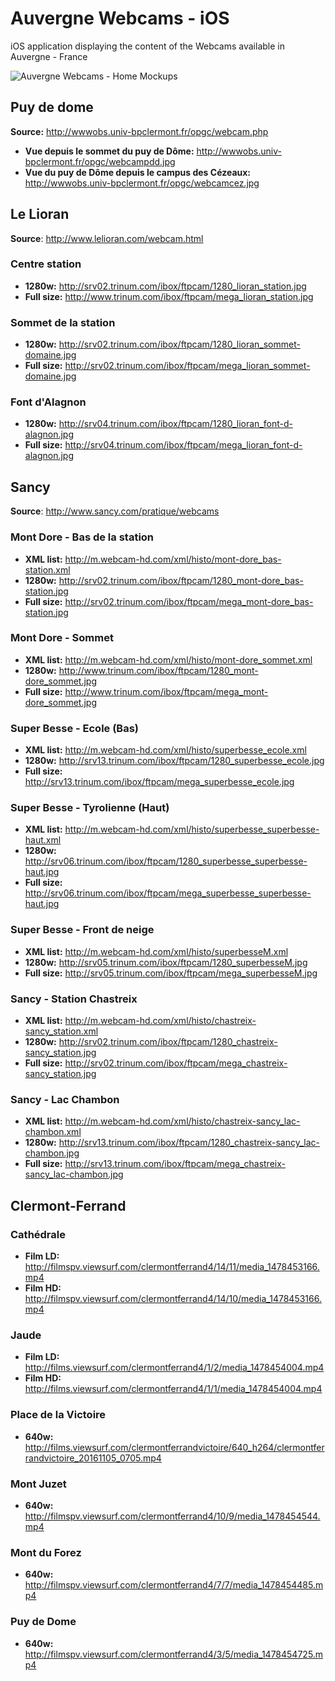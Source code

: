 # Auvergne Webcams - iOS

iOS application displaying the content of the Webcams available in Auvergne - France

![Auvergne Webcams - Home Mockups](resources/mockup/mockup-home.png)

## Puy de dome

**Source:** http://wwwobs.univ-bpclermont.fr/opgc/webcam.php

- **Vue depuis le sommet du puy de Dôme:** http://wwwobs.univ-bpclermont.fr/opgc/webcampdd.jpg
- **Vue du puy de Dôme depuis le campus des Cézeaux:** http://wwwobs.univ-bpclermont.fr/opgc/webcamcez.jpg

## Le Lioran

**Source**: http://www.lelioran.com/webcam.html

### Centre station

- **1280w:** http://srv02.trinum.com/ibox/ftpcam/1280_lioran_station.jpg
- **Full size:** http://www.trinum.com/ibox/ftpcam/mega_lioran_station.jpg

### Sommet de la station

- **1280w:** http://srv02.trinum.com/ibox/ftpcam/1280_lioran_sommet-domaine.jpg
- **Full size:** http://srv02.trinum.com/ibox/ftpcam/mega_lioran_sommet-domaine.jpg

### Font d'Alagnon

- **1280w:** http://srv04.trinum.com/ibox/ftpcam/1280_lioran_font-d-alagnon.jpg
- **Full size:** http://srv04.trinum.com/ibox/ftpcam/mega_lioran_font-d-alagnon.jpg

## Sancy

**Source**: http://www.sancy.com/pratique/webcams

### Mont Dore - Bas de la station

- **XML list:** http://m.webcam-hd.com/xml/histo/mont-dore_bas-station.xml
- **1280w:** http://srv02.trinum.com/ibox/ftpcam/1280_mont-dore_bas-station.jpg
- **Full size:** http://srv02.trinum.com/ibox/ftpcam/mega_mont-dore_bas-station.jpg

### Mont Dore - Sommet

- **XML list:** http://m.webcam-hd.com/xml/histo/mont-dore_sommet.xml
- **1280w:** http://www.trinum.com/ibox/ftpcam/1280_mont-dore_sommet.jpg
- **Full size:** http://www.trinum.com/ibox/ftpcam/mega_mont-dore_sommet.jpg

### Super Besse - Ecole (Bas)

- **XML list:** http://m.webcam-hd.com/xml/histo/superbesse_ecole.xml
- **1280w:** http://srv13.trinum.com/ibox/ftpcam/1280_superbesse_ecole.jpg
- **Full size:** http://srv13.trinum.com/ibox/ftpcam/mega_superbesse_ecole.jpg

### Super Besse - Tyrolienne (Haut)

- **XML list:** http://m.webcam-hd.com/xml/histo/superbesse_superbesse-haut.xml
- **1280w:** http://srv06.trinum.com/ibox/ftpcam/1280_superbesse_superbesse-haut.jpg
- **Full size:** http://srv06.trinum.com/ibox/ftpcam/mega_superbesse_superbesse-haut.jpg

### Super Besse - Front de neige

- **XML list:** http://m.webcam-hd.com/xml/histo/superbesseM.xml
- **1280w:** http://srv05.trinum.com/ibox/ftpcam/1280_superbesseM.jpg
- **Full size:** http://srv05.trinum.com/ibox/ftpcam/mega_superbesseM.jpg

### Sancy - Station Chastreix

- **XML list:** http://m.webcam-hd.com/xml/histo/chastreix-sancy_station.xml
- **1280w:** http://srv02.trinum.com/ibox/ftpcam/1280_chastreix-sancy_station.jpg
- **Full size:** http://srv02.trinum.com/ibox/ftpcam/mega_chastreix-sancy_station.jpg

### Sancy - Lac Chambon

- **XML list:** http://m.webcam-hd.com/xml/histo/chastreix-sancy_lac-chambon.xml
- **1280w:** http://srv13.trinum.com/ibox/ftpcam/1280_chastreix-sancy_lac-chambon.jpg
- **Full size:** http://srv13.trinum.com/ibox/ftpcam/mega_chastreix-sancy_lac-chambon.jpg

## Clermont-Ferrand

### Cathédrale 

- **Film LD:**
 http://filmspv.viewsurf.com/clermontferrand4/14/11/media_1478453166.mp4
- **Film HD:** http://filmspv.viewsurf.com/clermontferrand4/14/10/media_1478453166.mp4

### Jaude

- **Film LD:** http://films.viewsurf.com/clermontferrand4/1/2/media_1478454004.mp4
- **Film HD:** http://films.viewsurf.com/clermontferrand4/1/1/media_1478454004.mp4

### Place de la Victoire

- **640w:** http://films.viewsurf.com/clermontferrandvictoire/640_h264/clermontferrandvictoire_20161105_0705.mp4

### Mont Juzet

- **640w:** http://filmspv.viewsurf.com/clermontferrand4/10/9/media_1478454544.mp4

### Mont du Forez

- **640w:** http://filmspv.viewsurf.com/clermontferrand4/7/7/media_1478454485.mp4

### Puy de Dome

- **640w:** http://filmspv.viewsurf.com/clermontferrand4/3/5/media_1478454725.mp4
